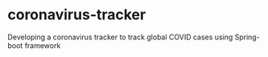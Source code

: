 # coronavirus-tracker
Developing a coronavirus tracker to track global COVID cases using Spring-boot framework
